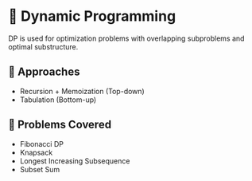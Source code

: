 # 🧮 Dynamic Programming

DP is used for optimization problems with overlapping subproblems and optimal substructure.

## 📌 Approaches
- Recursion + Memoization (Top-down)
- Tabulation (Bottom-up)

## 📌 Problems Covered
- Fibonacci DP
- Knapsack
- Longest Increasing Subsequence
- Subset Sum
